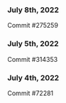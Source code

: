 ### July 8th, 2022

Commit #275259

### July 5th, 2022

Commit #314353


### July 4th, 2022

Commit #72281
